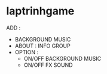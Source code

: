 # laptrinhgame

ADD :
  - BACKGROUND MUSIC
  - ABOUT : INFO GROUP
  - OPTION :
    + ON/OFF BACKGROUND MUSIC
    + ON/OFF FX SOUND
